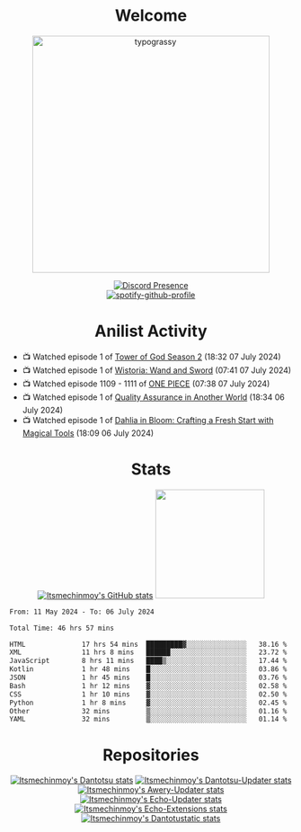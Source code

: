 <div align="center">

# Welcome
<a href="https://github.com/kawarimidoll/typograssy">
    <img alt="typograssy" src="https://typograssy.deno.dev/api?text=%E3%82%88%E3%81%86%E3%81%93%E3%81%9D%E3%81%BF%E3%81%AA%E3%81%95%E3%82%93%20-%20Itsmechinmoy--&&l0=none&l1=82d9d0&l2=027353&l3=038c4c&l4=01402e&bg=none&frame=none&speed=100&comment=" width="421.99">
</a>

[![Discord Presence](https://lanyard.cnrad.dev/api/523539866311720963?theme=dark&bg=Oe1116&animated=false&hideDiscrim=true&borderRadius=30px&hideActivity=whenNotUsed)](https://discord.com/users/523539866311720963)<br>
[![spotify-github-profile](https://spotify-github-profile.kittinanx.com/api/view?uid=31zczwoe3obxakjgkio7anubhkaq&cover_image=true&theme=novatorem&show_offline=true&background_color=121212&interchange=false&bar_color=53b14f&bar_color=ffffff&bar_color_cover=false)](https://spotify-github-profile.vercel.app/api/view?uid=31zczwoe3obxakjgkio7anubhkaq&redirect=true)
</div>

<div align="center">

# Anilist Activity
</div>
<!-- ANILIST_ACTIVITY:start -->

-   📺 Watched episode 1 of [Tower of God Season 2](https://anilist.co/anime/153406) (18:32 07 July 2024)
-   📺 Watched episode 1 of [Wistoria: Wand and Sword](https://anilist.co/anime/174576) (07:41 07 July 2024)
-   📺 Watched episode 1109 - 1111 of [ONE PIECE](https://anilist.co/anime/21) (07:38 07 July 2024)
-   📺 Watched episode 1 of [Quality Assurance in Another World](https://anilist.co/anime/163077) (18:34 06 July 2024)
-   📺 Watched episode 1 of [Dahlia in Bloom: Crafting a Fresh Start with Magical Tools](https://anilist.co/anime/168623) (18:09 06 July 2024)

<!-- ANILIST_ACTIVITY:end -->
<div align="center">
    
# Stats
[![Itsmechinmoy's GitHub stats](https://github-readme-stats.vercel.app/api?username=itsmechinmoy&show_icons=true&theme=algolia)](https://github.com/anuraghazra/github-readme-stats)
<img src="https://github-readme-stackoverflow.vercel.app/?userID=25004176&theme=dark" height="194"/>
</div>
<!--START_SECTION:waka-->

```txt
From: 11 May 2024 - To: 06 July 2024

Total Time: 46 hrs 57 mins

HTML              17 hrs 54 mins  █████████▓░░░░░░░░░░░░░░░   38.16 %
XML               11 hrs 8 mins   ██████░░░░░░░░░░░░░░░░░░░   23.72 %
JavaScript        8 hrs 11 mins   ████▒░░░░░░░░░░░░░░░░░░░░   17.44 %
Kotlin            1 hr 48 mins    █░░░░░░░░░░░░░░░░░░░░░░░░   03.86 %
JSON              1 hr 45 mins    █░░░░░░░░░░░░░░░░░░░░░░░░   03.76 %
Bash              1 hr 12 mins    ▓░░░░░░░░░░░░░░░░░░░░░░░░   02.58 %
CSS               1 hr 10 mins    ▓░░░░░░░░░░░░░░░░░░░░░░░░   02.50 %
Python            1 hr 8 mins     ▓░░░░░░░░░░░░░░░░░░░░░░░░   02.45 %
Other             32 mins         ▒░░░░░░░░░░░░░░░░░░░░░░░░   01.16 %
YAML              32 mins         ▒░░░░░░░░░░░░░░░░░░░░░░░░   01.14 %
```

<!--END_SECTION:waka-->
<div align="center">

# Repositories
[![Itsmechinmoy's Dantotsu stats](https://github-readme-stats.vercel.app/api/pin/?username=itsmechinmoy&repo=dantotsu&show_icons=true&theme=algolia&description_lines_count=1)](https://github.com/itsmechinmoy/dantotsu)
[![Itsmechinmoy's Dantotsu-Updater stats](https://github-readme-stats.vercel.app/api/pin/?username=itsmechinmoy&repo=dantotsu-updater&show_icons=true&theme=algolia&description_lines_count=1)](https://github.com/itsmechinmoy/dantotsu-updater)
[![Itsmechinmoy's Awery-Updater stats](https://github-readme-stats.vercel.app/api/pin/?username=itsmechinmoy&repo=awery-updater&show_icons=true&theme=algolia&description_lines_count=1)](https://github.com/itsmechinmoy/awery-updater)
[![Itsmechinmoy's Echo-Updater stats](https://github-readme-stats.vercel.app/api/pin/?username=itsmechinmoy&repo=echo-updater&show_icons=true&theme=algolia&description_lines_count=1)](https://github.com/itsmechinmoy/echo-updater)
[![Itsmechinmoy's Echo-Extensions stats](https://github-readme-stats.vercel.app/api/pin/?username=itsmechinmoy&repo=echo-extensions&show_icons=true&theme=algolia&description_lines_count=1)](https://github.com/itsmechinmoy/echo-extensions)
[![Itsmechinmoy's Dantotustatic stats](https://github-readme-stats.vercel.app/api/pin/?username=itsmechinmoy&repo=dantotustatic&show_icons=true&theme=algolia&description_lines_count=1)](https://github.com/itsmechinmoy/dantotustatic)
</div>
